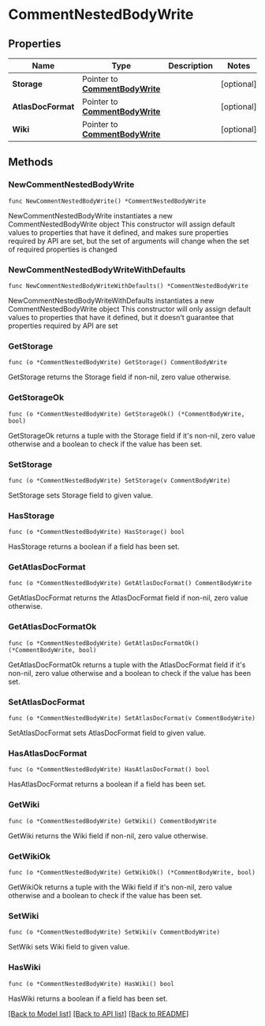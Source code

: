 # CommentNestedBodyWrite

## Properties

Name | Type | Description | Notes
------------ | ------------- | ------------- | -------------
**Storage** | Pointer to [**CommentBodyWrite**](CommentBodyWrite.md) |  | [optional] 
**AtlasDocFormat** | Pointer to [**CommentBodyWrite**](CommentBodyWrite.md) |  | [optional] 
**Wiki** | Pointer to [**CommentBodyWrite**](CommentBodyWrite.md) |  | [optional] 

## Methods

### NewCommentNestedBodyWrite

`func NewCommentNestedBodyWrite() *CommentNestedBodyWrite`

NewCommentNestedBodyWrite instantiates a new CommentNestedBodyWrite object
This constructor will assign default values to properties that have it defined,
and makes sure properties required by API are set, but the set of arguments
will change when the set of required properties is changed

### NewCommentNestedBodyWriteWithDefaults

`func NewCommentNestedBodyWriteWithDefaults() *CommentNestedBodyWrite`

NewCommentNestedBodyWriteWithDefaults instantiates a new CommentNestedBodyWrite object
This constructor will only assign default values to properties that have it defined,
but it doesn't guarantee that properties required by API are set

### GetStorage

`func (o *CommentNestedBodyWrite) GetStorage() CommentBodyWrite`

GetStorage returns the Storage field if non-nil, zero value otherwise.

### GetStorageOk

`func (o *CommentNestedBodyWrite) GetStorageOk() (*CommentBodyWrite, bool)`

GetStorageOk returns a tuple with the Storage field if it's non-nil, zero value otherwise
and a boolean to check if the value has been set.

### SetStorage

`func (o *CommentNestedBodyWrite) SetStorage(v CommentBodyWrite)`

SetStorage sets Storage field to given value.

### HasStorage

`func (o *CommentNestedBodyWrite) HasStorage() bool`

HasStorage returns a boolean if a field has been set.

### GetAtlasDocFormat

`func (o *CommentNestedBodyWrite) GetAtlasDocFormat() CommentBodyWrite`

GetAtlasDocFormat returns the AtlasDocFormat field if non-nil, zero value otherwise.

### GetAtlasDocFormatOk

`func (o *CommentNestedBodyWrite) GetAtlasDocFormatOk() (*CommentBodyWrite, bool)`

GetAtlasDocFormatOk returns a tuple with the AtlasDocFormat field if it's non-nil, zero value otherwise
and a boolean to check if the value has been set.

### SetAtlasDocFormat

`func (o *CommentNestedBodyWrite) SetAtlasDocFormat(v CommentBodyWrite)`

SetAtlasDocFormat sets AtlasDocFormat field to given value.

### HasAtlasDocFormat

`func (o *CommentNestedBodyWrite) HasAtlasDocFormat() bool`

HasAtlasDocFormat returns a boolean if a field has been set.

### GetWiki

`func (o *CommentNestedBodyWrite) GetWiki() CommentBodyWrite`

GetWiki returns the Wiki field if non-nil, zero value otherwise.

### GetWikiOk

`func (o *CommentNestedBodyWrite) GetWikiOk() (*CommentBodyWrite, bool)`

GetWikiOk returns a tuple with the Wiki field if it's non-nil, zero value otherwise
and a boolean to check if the value has been set.

### SetWiki

`func (o *CommentNestedBodyWrite) SetWiki(v CommentBodyWrite)`

SetWiki sets Wiki field to given value.

### HasWiki

`func (o *CommentNestedBodyWrite) HasWiki() bool`

HasWiki returns a boolean if a field has been set.


[[Back to Model list]](../README.md#documentation-for-models) [[Back to API list]](../README.md#documentation-for-api-endpoints) [[Back to README]](../README.md)


